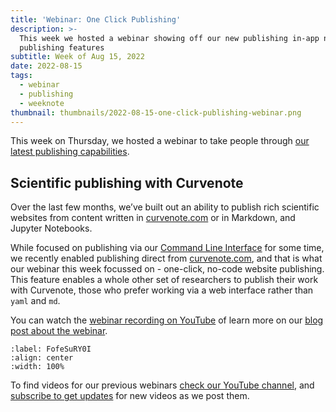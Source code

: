 ```yaml
---
title: 'Webinar: One Click Publishing'
description: >-
  This week we hosted a webinar showing off our new publishing in-app no-code
  publishing features
subtitle: Week of Aug 15, 2022
date: 2022-08-15
tags:
  - webinar
  - publishing
  - weeknote
thumbnail: thumbnails/2022-08-15-one-click-publishing-webinar.png
---
```


This week on Thursday, we hosted a webinar to take people through [our latest publishing capabilities](https://curvenote.com/blog/one-click-publishing-for-open-research).

## Scientific publishing with Curvenote

Over the last few months, we’ve built out an ability to publish rich scientific websites from content written in [curvenote.com](https://curvenote.com) or in Markdown, and Jupyter Notebooks.

While focused on publishing via our [Command Line Interface](https://curvenote.com/docs/cli) for some time, we recently enabled publishing direct from [curvenote.com](https://curvenote.com), and that is what our webinar this week focussed on - one-click, no-code website publishing. This feature enables a whole other set of researchers to publish their work with Curvenote, those who prefer working via a web interface rather than `yaml` and `md`.

You can watch the [webinar recording on YouTube](https://youtu.be/KhEReBPDang) of learn more on our [blog post about the webinar](https://curvenote.com/blog/one-click-publishing-for-open-research).

```{iframe} https://www.youtube-nocookie.com/embed/KhEReBPDang
:label: FofeSuRY0I
:align: center
:width: 100%
```

To find videos for our previous webinars [check our YouTube channel](https://www.youtube.com/channel/UCbIypbbP5iH7MgdgDypWiMQ), and [subscribe to get updates](https://www.youtube.com/channel/UCbIypbbP5iH7MgdgDypWiMQ?sub_confirmation=1) for new videos as we post them.
